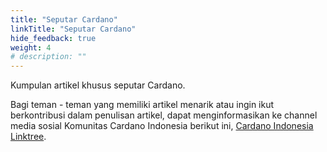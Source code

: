 ```yaml
---
title: "Seputar Cardano"
linkTitle: "Seputar Cardano"
hide_feedback: true
weight: 4
# description: "" 
---
```


Kumpulan artikel khusus seputar Cardano.

Bagi teman - teman yang memiliki artikel menarik atau ingin ikut berkontribusi dalam penulisan artikel, dapat menginformasikan ke channel media sosial Komunitas Cardano Indonesia berikut ini, [Cardano Indonesia Linktree](https://linktr.ee/CardanoIndonesia).